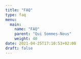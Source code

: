 ```yaml
---
title: "FAQ"
type: faq
menu:
  main:
    name: "FAQ"
    parent: "Qui Sommes-Nous"
    weight: 40
date: 2021-04-25T17:10:53+02:00
draft: false
---
```


